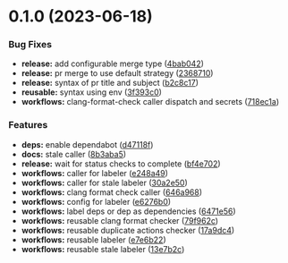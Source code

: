 # 0.1.0 (2023-06-18)


### Bug Fixes

* **release:** add configurable merge type ([4bab042](https://github.com/NathanaelGandhi/reusable-workflows/commit/4bab0422dcfbfbfb476f5baaecf25ecaddc31855))
* **release:** pr merge to use default strategy ([2368710](https://github.com/NathanaelGandhi/reusable-workflows/commit/23687107b7d874dc856e58b6685321b66a2f6d9a))
* **release:** syntax of pr title and subject ([b2c8c17](https://github.com/NathanaelGandhi/reusable-workflows/commit/b2c8c17f84b86becbdde33d635ec5d1d30835724))
* **reusable:** syntax using env ([3f393c0](https://github.com/NathanaelGandhi/reusable-workflows/commit/3f393c05171d09e287a04fad55f29c99553794b6))
* **workflows:** clang-format-check caller dispatch and secrets ([718ec1a](https://github.com/NathanaelGandhi/reusable-workflows/commit/718ec1a2e88a788bd178d6bc4c4aed8ac3689165))


### Features

* **deps:** enable dependabot ([d47118f](https://github.com/NathanaelGandhi/reusable-workflows/commit/d47118f7b808d086ddf9b8f608d283299f2d28f8))
* **docs:** stale caller ([8b3aba5](https://github.com/NathanaelGandhi/reusable-workflows/commit/8b3aba54ec5aa2c9c138f1fa5a79e50c2a1b0520))
* **release:** wait for status checks to complete ([bf4e702](https://github.com/NathanaelGandhi/reusable-workflows/commit/bf4e70294805d78596d791eef6509a534dad837a))
* **workflows:** caller for labeler ([e248a49](https://github.com/NathanaelGandhi/reusable-workflows/commit/e248a493e7a74ba38008cc82539cde6836d7ed86))
* **workflows:** caller for stale labeler ([30a2e50](https://github.com/NathanaelGandhi/reusable-workflows/commit/30a2e508e077fe02748423dc7bb57f130c6b7b30))
* **workflows:** clang format check caller ([646a968](https://github.com/NathanaelGandhi/reusable-workflows/commit/646a968588bc973b16b97bdf6b4a585c6173fafa))
* **workflows:** config for labeler ([e6276b0](https://github.com/NathanaelGandhi/reusable-workflows/commit/e6276b009d136c7320f10ae43fda6cd9d7e259d3))
* **workflows:** label deps or dep as dependencies ([6471e56](https://github.com/NathanaelGandhi/reusable-workflows/commit/6471e5607fd1ff20ab58c8a61ac195fa4d6bed3a))
* **workflows:** reusable clang format checker ([79f962c](https://github.com/NathanaelGandhi/reusable-workflows/commit/79f962cb8971af719d4b684af873a92c6cf37045))
* **workflows:** reusable duplicate actions checker ([17a9dc4](https://github.com/NathanaelGandhi/reusable-workflows/commit/17a9dc44de99d8c232b48ccb5048fd00b61ddc05))
* **workflows:** reusable labeler ([e7e6b22](https://github.com/NathanaelGandhi/reusable-workflows/commit/e7e6b22ae7d5138b3283457c6acce5b01029f65f))
* **workflows:** reusable stale labeler ([13e7b2c](https://github.com/NathanaelGandhi/reusable-workflows/commit/13e7b2c708eb65c389008c31c849bcc28508a5b5))



